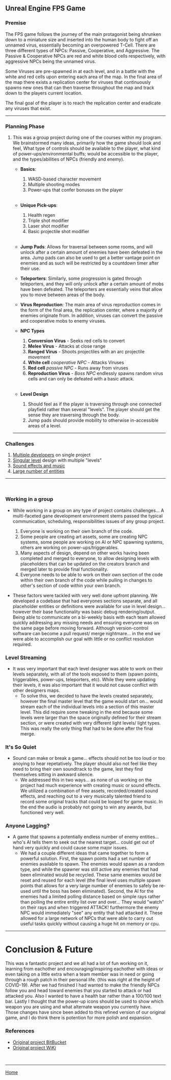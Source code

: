 ## Unreal Engine FPS Game

### Premise
The FPS game follows the journey of the main protagonist being shrunken down to a miniature size and inserted into the human body to fight off an unnamed virus, essentially becoming an overpowered T-Cell. There are three different types of NPCs: Passive, Cooperative, and Aggressive. The Passive & Cooperative NPCs are red and white blood cells respectively, with aggressive NPCs being the unnamed virus.

Some Viruses are pre-spawned in at each level, and in a battle with the white and red cells upon entering each area of the map. In the final area of the map there exists a replication center for viruses that continuously spawns new ones that can then traverse throughout the map and track down to the players current location.

The final goal of the player is to reach the replication center and eradicate any viruses that exist.

---

### Planning Phase
1. This was a group project during one of the courses within my program. We brainstormed many ideas, primarily how the game should look and feel, What type of controls should be available to the player, what kind of power-ups/environmental buffs; would be accessible to the player, and the types/abilities of NPCs (friendly and enemy).

    - **Basics**:
        1. WASD-based character movement
        2. Multiple shooting modes
        3. Power-ups that confer bonuses on the player
<br><br>
    - **Unique Pick-ups**:
        1. Health regen
        2. Triple shot modifier
        3. Laser shot modifier
        4. Basic projectile shot modifier
    <br><br>
    - **Jump Pads**: Allows for traversal between some rooms, and will unlock after a certain amount of enemies have been defeated in the area. Jump pads can also be used to get a better vantage point on enemies and as such will be restricted by a countdown timer after their use.
    - **Teleporters**: Similarly, some progression is gated through teleporters, and they will only unlock after a certain amount of mobs have been defeated. The teleporters are essentially veins that allow you to move between areas of the body.
    - **Virus Reproduction**: The main area of virus reproduction comes in the form of the final area, the replication center, where a majority of enemies originate from. In addition, viruses can convert the passive and cooperative mobs to enemy viruses.

    - **NPC Types**
        1. **Conversion Virus** - Seeks red cells to convert
        2. **Melee Virus** - Attacks at close range
        3. **Ranged Virus** - Shoots projectiles with an arc projectile movement
        4. **White cell** *cooperative NPC* - Attacks Viruses
        5. **Red cell** *passive NPC* - Runs away from viruses
        6. **Reproduction Virus** - *Boss NPC* endlessly spawns random virus cells and can only be defeated with a basic attack. 
<br><br>
    - **Level Design**
        1. Should feel as if the player is traversing through one connected playfield rather than several "levels". The player should get the sense they are traversing through the body.
        2. Jump pads should provide mobility to otherwise in-accessible areas of a level.

    ---

### Challenges
1. [Multiple developers](#working-in-a-group) on single project
2. [Singular level](#level-streaming) design with multiple "levels"
3. [Sound effects and music](#its-so-quiet)
4. [Large number of entities](#anyone-lagging)

---
<br>

### Working in a group
* While working in a group on any type of project contains challenges... A multi-faceted gane development environment stems passed the typical communication, scheduling, responsibilities issues of any group project.
    1. Everyone is working on their own branch of the code.
    2. Some people are creating art assets, some are creating NPC systems, some people are working on AI or NPC spawning systems, others are working on power-ups/triggerables.
    3. Many aspects of design, depend on other works having been completed and merged to everyone, to allow designing levels with placeholders that can be updated on the creators branch and merged later to provide final functionality.
    4. Everyone needs to be able to work on their own section of the code within their own branch of the code while pulling in changes to other's section of code within your own branch. 

* These factors were tackled with very well done upfront planning. We developed a codebase that had everyones sections separate, and all placeholder entities or definitions were available for use in level design... however their base functionality was basic debug rendering/output. Being able to communicate on a bi-weekly basis with each team allowed quickly addressing any missing needs and ensuring everyone was on the same page before moving forward. Although version-control software can become a pull request/ merge nightmare... in the end we were able to accomplish our goal with little or no conflict resolution required.

### Level Streaming
* It was very important that each level designer was able to work on their levels separately, with all of the tools exposed to them (spawn points, triggerables, power-ups, teleporters, etc). While they were updating their levels, it was also important that it would not cause conflict with other designers maps. 
    - To solve this, we decided to have the levels created separately, however the final master level that the game would start on... would stream each of the individual levels into a section of this master level. This did require some tweaking in the end because some levels were larger than the space originally defined for their stream section, or were created with very different light levels/ light types. This was really the only thing that had to be done after the final merge.

### It's So Quiet
* Sound can make or break a game... effects should not be too loud or too anoying to hear repetatively. The player should also not feel like they need to bring their own soundtrack to the game, lest they find themselves sitting in awkward silence.
    - We addressed this in two ways... as none of us working on the project had much experience with creating music or sound effects. We utilized a combination of free assets, recorded/created sound effects, and reaching out to a very musically talented friend to record some original tracks that could be looped for game music. In the end the audio is probably not going to win any awards, but functioned very well.
### Anyone Lagging?
* A game that spawns a potentially endless number of enemy entities... who's AI tells them to seek out the nearest target... could get out of hand very quickly and could cause some major issues.
    - We had a couple different ideas that came together to form a powerful solution. First, the spawn points had a set number of enemies available to spawn. The enemies would spawn as a random type, and while the spawner was still active any enemies that had been eliminated would be recycled. These same enemies would be reset and reused for each level (the final level uses multiple spawn points that allows for a very large number of enemies to safely be re-used until the boss has been eliminated). Second, the AI for the enemies had a limited polling distance based on simple rays rather than polling the entire entity list over and over... They would "watch" on their rays and when triggered ATTACK! furthermore the enemy NPC would immediately "see" any entity that had attacked it. These allowed for a large network of NPCs that were able to carry out useful tasks quickly without causing a huge hit on memory or cpu.
    
---   
# Conclusion & Future
This was a fantastic project and we all had a lot of fun working on it, learning from eachother and encouraging/inspiring eachother with ideas or even taking on a little extra when a team member was in need or going through a rough patch in their personal life. (this was right at the height of COVID-19). After we had finished I had wanted to make the friendly NPCs follow you and head toward enemies that you started to attack or had attacked you. Also I wanted to have a health bar rather than a 100/100 text bar. Lastly I thought that the power-up icons should be used to show which weapon you are using and what alternate weapon you currently have. Those changes have since been added to this refined version of our original game, and I do think there is potention for more polish and expansion. 

### References
* [Original project BitBucket](https://bitbucket.org/douglasmcmann/project_repo)
* [Original project WiKi](https://bitbucket.org/douglasmcmann/project_repo/wiki)


<br>

---

[Home](..)